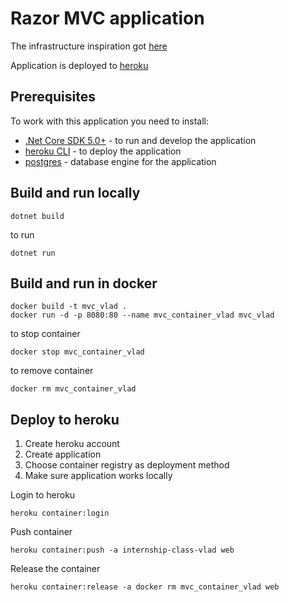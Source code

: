 # Razor MVC application

The infrastructure inspiration got [here](https://dev.to/alrobilliard/deploying-net-core-to-heroku-1lfe) 

Application is deployed to [heroku](https://internship-class-vlad.herokuapp.com/)

## Prerequisites

To work with this application you need to install:
* [.Net Core SDK 5.0+](https://dotnet.microsoft.com/download/dotnet/5.0) - to run and develop the application
* [heroku CLI](https://devcenter.heroku.com/articles/heroku-cli) - to deploy the application
* [postgres](https://www.postgresql.org/download/) - database engine for the application

## Build and run locally

```
dotnet build
```

to run
```
dotnet run
```

## Build and run in docker

```
docker build -t mvc_vlad .
docker run -d -p 8080:80 --name mvc_container_vlad mvc_vlad
```

to stop container
```
docker stop mvc_container_vlad
```
to remove container
```
docker rm mvc_container_vlad
```

## Deploy to heroku

1. Create heroku account
2. Create application
3. Choose container registry as deployment method
4. Make sure application works locally


Login to heroku
```
heroku container:login
```

Push container
```
heroku container:push -a internship-class-vlad web
```

Release the container
```
heroku container:release -a docker rm mvc_container_vlad web
```